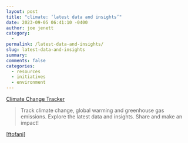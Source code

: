 ```yaml
---
layout: post
title: "climate: ‘latest data and insights’"
date: 2023-09-05 06:41:10 -0400
author: joe jenett
category:
  - 
permalink: /latest-data-and-insights/
slug: latest-data-and-insights
summary: 
comments: false
categories:
  - resources
  - initiatives
  - environment
---
```

<a title="Climate Change Tracker" href="https://climatechangetracker.org/">Climate Change Tracker</a>
<blockquote><p>Track climate change, global warming and greenhouse gas emissions. Explore the latest data and insights. Share and make an impact!</p></blockquote>
[<a href="https://pinboard.in/u:ftofani">ftofani</a>]

<a style="display:none;" href="https://brid.gy/publish/mastodon"><small>(cross-posted to mastodon)</small></a>